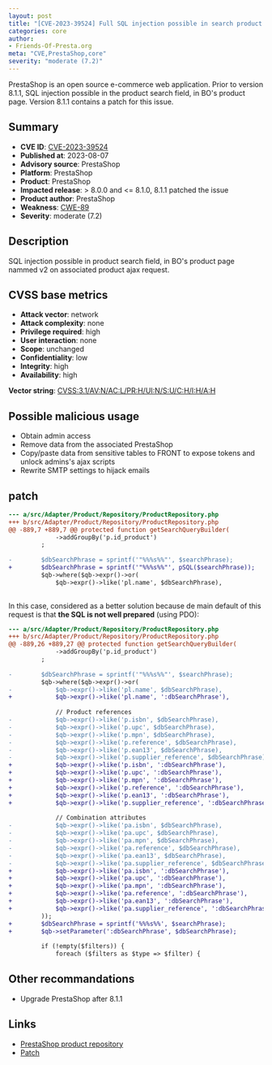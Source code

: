 ```yaml
---
layout: post
title: "[CVE-2023-39524] Full SQL injection possible in search product in backoffice"
categories: core
author:
- Friends-Of-Presta.org
meta: "CVE,PrestaShop,core"
severity: "moderate (7.2)"
---
```


PrestaShop is an open source e-commerce web application. Prior to version 8.1.1, SQL injection possible in the product search field, in BO's product page. Version 8.1.1 contains a patch for this issue.

## Summary

* **CVE ID**: [CVE-2023-39524](https://cve.mitre.org/cgi-bin/cvename.cgi?name=CVE-2023-39524)
* **Published at**: 2023-08-07
* **Advisory source**: PrestaShop
* **Platform**: PrestaShop
* **Product**: PrestaShop
* **Impacted release**: > 8.0.0 and <= 8.1.0, 8.1.1 patched the issue
* **Product author**: PrestaShop
* **Weakness**: [CWE-89](https://cwe.mitre.org/data/definitions/89.html)
* **Severity**: moderate (7.2)

## Description

SQL injection possible in product search field, in BO's product page nammed v2 on associated product ajax request.

## CVSS base metrics

* **Attack vector**: network
* **Attack complexity**: none
* **Privilege required**: high
* **User interaction**: none
* **Scope**: unchanged
* **Confidentiality**: low
* **Integrity**: high
* **Availability**: high 

**Vector string**: [CVSS:3.1/AV:N/AC:L/PR:H/UI:N/S:U/C:H/I:H/A:H](https://nvd.nist.gov/vuln-metrics/cvss/v3-calculator?vector=AV:N/AC:L/PR:H/UI:N/S:U/C:H/I:H/A:H)

## Possible malicious usage

* Obtain admin access
* Remove data from the associated PrestaShop
* Copy/paste data from sensitive tables to FRONT to expose tokens and unlock admins's ajax scripts
* Rewrite SMTP settings to hijack emails

## patch

```diff
--- a/src/Adapter/Product/Repository/ProductRepository.php
+++ b/src/Adapter/Product/Repository/ProductRepository.php
@@ -889,7 +889,7 @@ protected function getSearchQueryBuilder(
             ->addGroupBy('p.id_product')
         ;
 
-        $dbSearchPhrase = sprintf('"%%%s%%"', $searchPhrase);
+        $dbSearchPhrase = sprintf('"%%%s%%"', pSQL($searchPhrase));
         $qb->where($qb->expr()->or(
             $qb->expr()->like('pl.name', $dbSearchPhrase),
 
```

In this case, considered as a better solution because de main default of this request is that **the SQL is not well prepared** (using PDO):

```diff
--- a/src/Adapter/Product/Repository/ProductRepository.php
+++ b/src/Adapter/Product/Repository/ProductRepository.php
@@ -889,26 +889,27 @@ protected function getSearchQueryBuilder(
             ->addGroupBy('p.id_product')
         ;
 
-        $dbSearchPhrase = sprintf('"%%%s%%"', $searchPhrase);
         $qb->where($qb->expr()->or(
-            $qb->expr()->like('pl.name', $dbSearchPhrase),
+            $qb->expr()->like('pl.name', ':dbSearchPhrase'),
 
             // Product references
-            $qb->expr()->like('p.isbn', $dbSearchPhrase),
-            $qb->expr()->like('p.upc', $dbSearchPhrase),
-            $qb->expr()->like('p.mpn', $dbSearchPhrase),
-            $qb->expr()->like('p.reference', $dbSearchPhrase),
-            $qb->expr()->like('p.ean13', $dbSearchPhrase),
-            $qb->expr()->like('p.supplier_reference', $dbSearchPhrase),
+            $qb->expr()->like('p.isbn', ':dbSearchPhrase'),
+            $qb->expr()->like('p.upc', ':dbSearchPhrase'),
+            $qb->expr()->like('p.mpn', ':dbSearchPhrase'),
+            $qb->expr()->like('p.reference', ':dbSearchPhrase'),
+            $qb->expr()->like('p.ean13', ':dbSearchPhrase'),
+            $qb->expr()->like('p.supplier_reference', ':dbSearchPhrase'),
 
             // Combination attributes
-            $qb->expr()->like('pa.isbn', $dbSearchPhrase),
-            $qb->expr()->like('pa.upc', $dbSearchPhrase),
-            $qb->expr()->like('pa.mpn', $dbSearchPhrase),
-            $qb->expr()->like('pa.reference', $dbSearchPhrase),
-            $qb->expr()->like('pa.ean13', $dbSearchPhrase),
-            $qb->expr()->like('pa.supplier_reference', $dbSearchPhrase)
+            $qb->expr()->like('pa.isbn', ':dbSearchPhrase'),
+            $qb->expr()->like('pa.upc', ':dbSearchPhrase'),
+            $qb->expr()->like('pa.mpn', ':dbSearchPhrase'),
+            $qb->expr()->like('pa.reference', ':dbSearchPhrase'),
+            $qb->expr()->like('pa.ean13', ':dbSearchPhrase'),
+            $qb->expr()->like('pa.supplier_reference', ':dbSearchPhrase')
         ));
+        $dbSearchPhrase = sprintf('%%%s%%', $searchPhrase);
+        $qb->setParameter(':dbSearchPhrase', $dbSearchPhrase);
 
         if (!empty($filters)) {
             foreach ($filters as $type => $filter) {
```


## Other recommandations

* Upgrade PrestaShop after 8.1.1

## Links

* [PrestaShop product repository](https://github.com/PrestaShop/PrestaShop/security/advisories/GHSA-75p5-jwx4-qw9h)
* [Patch](https://github.com/PrestaShop/PrestaShop/commit/2047d4c053043102bc46a37d383b392704bf14d7)


